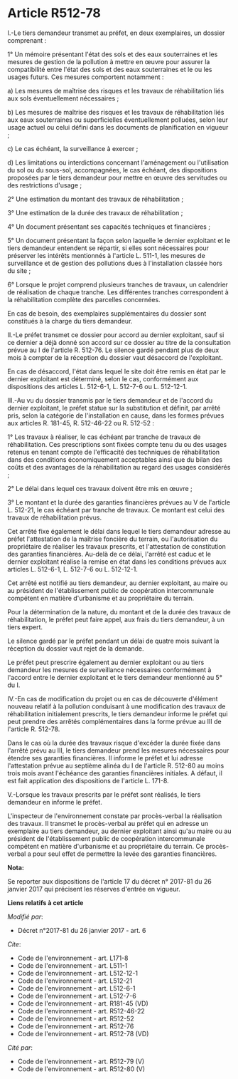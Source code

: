 # Article R512-78

I.-Le tiers demandeur transmet au préfet, en deux exemplaires, un dossier comprenant : 

1° Un mémoire présentant l'état des sols et des eaux souterraines et les mesures de gestion de la pollution à mettre en œuvre
pour assurer la compatibilité entre l'état des sols et des eaux souterraines et le ou les usages futurs. Ces mesures
comportent notamment : 

a) Les mesures de maîtrise des risques et les travaux de réhabilitation liés aux sols éventuellement nécessaires ; 

b) Les mesures de maîtrise des risques et les travaux de réhabilitation liés aux eaux souterraines ou superficielles
éventuellement polluées, selon leur usage actuel ou celui défini dans les documents de planification en vigueur ; 

c) Le cas échéant, la surveillance à exercer ; 

d) Les limitations ou interdictions concernant l'aménagement ou l'utilisation du sol ou du sous-sol, accompagnées, le cas
échéant, des dispositions proposées par le tiers demandeur pour mettre en œuvre des servitudes ou des restrictions d'usage ; 

2° Une estimation du montant des travaux de réhabilitation ; 

3° Une estimation de la durée des travaux de réhabilitation ; 

4° Un document présentant ses capacités techniques et financières ; 

5° Un document présentant la façon selon laquelle le dernier exploitant et le tiers demandeur entendent se répartir, si elles
sont nécessaires pour préserver les intérêts mentionnés à l'article L. 511-1, les mesures de surveillance et de gestion des
pollutions dues à l'installation classée hors du site ; 

6° Lorsque le projet comprend plusieurs tranches de travaux, un calendrier de réalisation de chaque tranche. Les différentes
tranches correspondent à la réhabilitation complète des parcelles concernées. 

En cas de besoin, des exemplaires supplémentaires du dossier sont constitués à la charge du tiers demandeur. 

II.-Le préfet transmet ce dossier pour accord au dernier exploitant, sauf si ce dernier a déjà donné son accord sur ce
dossier au titre de la consultation prévue au I de l'article R. 512-76. Le silence gardé pendant plus de deux mois à compter
de la réception du dossier vaut désaccord de l'exploitant. 

En cas de désaccord, l'état dans lequel le site doit être remis en état par le dernier exploitant est déterminé, selon le
cas, conformément aux dispositions des articles L. 512-6-1, L. 512-7-6 ou L. 512-12-1. 

III.-Au vu du dossier transmis par le tiers demandeur et de l'accord du dernier exploitant, le préfet statue sur la
substitution et définit, par arrêté pris, selon la catégorie de l'installation en cause, dans les formes prévues aux articles
R. 181-45, R. 512-46-22 ou R. 512-52 : 

1° Les travaux à réaliser, le cas échéant par tranche de travaux de réhabilitation. Ces prescriptions sont fixées compte tenu
du ou des usages retenus en tenant compte de l'efficacité des techniques de réhabilitation dans des conditions économiquement
acceptables ainsi que du bilan des coûts et des avantages de la réhabilitation au regard des usages considérés ; 

2° Le délai dans lequel ces travaux doivent être mis en œuvre ; 

3° Le montant et la durée des garanties financières prévues au V de l'article L. 512-21, le cas échéant par tranche de
travaux. Ce montant est celui des travaux de réhabilitation prévus. 

Cet arrêté fixe également le délai dans lequel le tiers demandeur adresse au préfet l'attestation de la maîtrise foncière du
terrain, ou l'autorisation du propriétaire de réaliser les travaux prescrits, et l'attestation de constitution des garanties
financières. Au-delà de ce délai, l'arrêté est caduc et le dernier exploitant réalise la remise en état dans les conditions
prévues aux articles L. 512-6-1, L. 512-7-6 ou L. 512-12-1. 

Cet arrêté est notifié au tiers demandeur, au dernier exploitant, au maire ou au président de l'établissement public de
coopération intercommunale compétent en matière d'urbanisme et au propriétaire du terrain. 

Pour la détermination de la nature, du montant et de la durée des travaux de réhabilitation, le préfet peut faire appel, aux
frais du tiers demandeur, à un tiers expert. 

Le silence gardé par le préfet pendant un délai de quatre mois suivant la réception du dossier vaut rejet de la demande. 

Le préfet peut prescrire également au dernier exploitant ou au tiers demandeur les mesures de surveillance nécessaires
conformément à l'accord entre le dernier exploitant et le tiers demandeur mentionné au 5° du I. 

IV.-En cas de modification du projet ou en cas de découverte d'élément nouveau relatif à la pollution conduisant à une
modification des travaux de réhabilitation initialement prescrits, le tiers demandeur informe le préfet qui peut prendre des
arrêtés complémentaires dans la forme prévue au III de l'article R. 512-78. 

Dans le cas où la durée des travaux risque d'excéder la durée fixée dans l'arrêté prévu au III, le tiers demandeur prend les
mesures nécessaires pour étendre ses garanties financières. Il informe le préfet et lui adresse l'attestation prévue au
septième alinéa du I de l'article R. 512-80 au moins trois mois avant l'échéance des garanties financières initiales. A
défaut, il est fait application des dispositions de l'article L. 171-8. 

V.-Lorsque les travaux prescrits par le préfet sont réalisés, le tiers demandeur en informe le préfet. 

L'inspecteur de l'environnement constate par procès-verbal la réalisation des travaux. Il transmet le procès-verbal au préfet
qui en adresse un exemplaire au tiers demandeur, au dernier exploitant ainsi qu'au maire ou au président de l'établissement
public de coopération intercommunale compétent en matière d'urbanisme et au propriétaire du terrain. Ce procès-verbal a pour
seul effet de permettre la levée des garanties financières.

**Nota:**

Se reporter aux dispositions de l'article 17 du décret n° 2017-81 du 26 janvier 2017 qui précisent les réserves d'entrée en
vigueur.

**Liens relatifs à cet article**

_Modifié par_:

  - Décret n°2017-81 du 26 janvier 2017 - art. 6

_Cite_:

  - Code de l'environnement - art. L171-8
  - Code de l'environnement - art. L511-1
  - Code de l'environnement - art. L512-12-1
  - Code de l'environnement - art. L512-21
  - Code de l'environnement - art. L512-6-1
  - Code de l'environnement - art. L512-7-6
  - Code de l'environnement - art. R181-45 (VD)
  - Code de l'environnement - art. R512-46-22
  - Code de l'environnement - art. R512-52
  - Code de l'environnement - art. R512-76
  - Code de l'environnement - art. R512-78 (VD)

_Cité par_:

  - Code de l'environnement - art. R512-79 (V)
  - Code de l'environnement - art. R512-80 (V)
